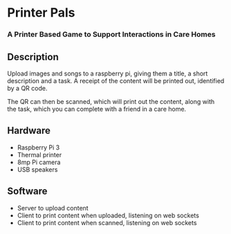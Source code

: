 # Printer Pals
### A Printer Based Game to Support Interactions in Care Homes

## Description
Upload images and songs to a raspberry pi, giving them a title, a short description and a task.
A receipt of the content will be printed out, identified by a QR code.

The QR can then be scanned, which will print out the content, along with the task, which you
can complete with a friend in a care home.

## Hardware
- Raspberry Pi 3
- Thermal printer
- 8mp Pi camera
- USB speakers

## Software
- Server to upload content
- Client to print content when uploaded, listening on web sockets
- Client to print content when scanned, listening on web sockets

